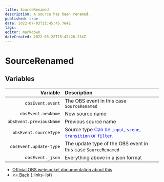 ```yaml
---
title: SourceRenamed
description: A source has been renamed.
published: true
date: 2022-07-03T21:45:45.764Z
tags: 
editor: markdown
dateCreated: 2022-06-28T15:42:26.234Z
---
```


# SourceRenamed

## Variables

| Variable | Description |
|---------:|:------------|
| `obsEvent.event` | The OBS event in this case `SourceRenamed`
| `obsEvent.newName` | New source name
| `obsEvent.previousName` | Previous source name
| `obsEvent.sourceType` | Source type <span style="color:blue">Can be `input`, `scene`, `transition` or `filter`.</span>
| `obsEvent.update-type` | The update type of the OBS event in this case `SourceRenamed`
| `obsEvent._json` | Everything above in a json format

* [Official OBS websocket documentation about this](https://github.com/obsproject/obs-websocket/blob/4.x-current/docs/generated/protocol.md#sourcerenamed)
* [<= Back](/en/Integrations/OBS/OBS-Events)
{.links-list}